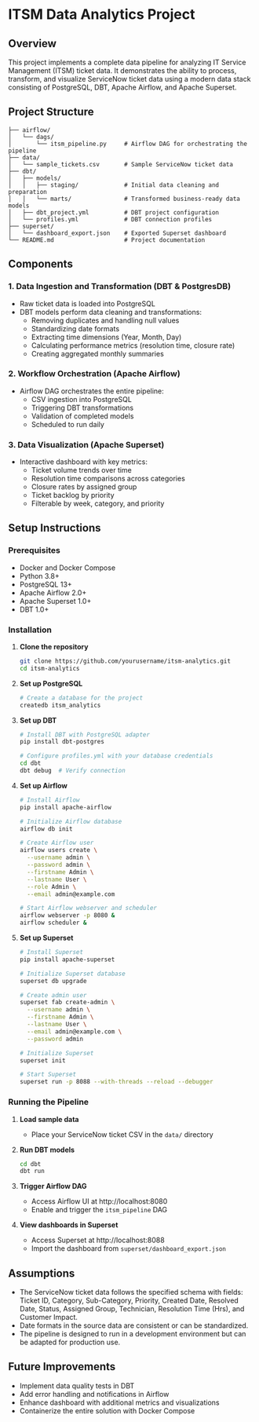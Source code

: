 # ITSM Data Analytics Project

## Overview

This project implements a complete data pipeline for analyzing IT Service Management (ITSM) ticket data. It demonstrates the ability to process, transform, and visualize ServiceNow ticket data using a modern data stack consisting of PostgreSQL, DBT, Apache Airflow, and Apache Superset.

## Project Structure

```
├── airflow/
│   └── dags/
│       └── itsm_pipeline.py     # Airflow DAG for orchestrating the pipeline
├── data/
│   └── sample_tickets.csv       # Sample ServiceNow ticket data
├── dbt/
│   ├── models/
│   │   ├── staging/             # Initial data cleaning and preparation
│   │   └── marts/               # Transformed business-ready data models
│   ├── dbt_project.yml          # DBT project configuration
│   └── profiles.yml             # DBT connection profiles
├── superset/
│   └── dashboard_export.json    # Exported Superset dashboard
└── README.md                    # Project documentation
```

## Components

### 1. Data Ingestion and Transformation (DBT & PostgresDB)

- Raw ticket data is loaded into PostgreSQL
- DBT models perform data cleaning and transformations:
  - Removing duplicates and handling null values
  - Standardizing date formats
  - Extracting time dimensions (Year, Month, Day)
  - Calculating performance metrics (resolution time, closure rate)
  - Creating aggregated monthly summaries

### 2. Workflow Orchestration (Apache Airflow)

- Airflow DAG orchestrates the entire pipeline:
  - CSV ingestion into PostgreSQL
  - Triggering DBT transformations
  - Validation of completed models
  - Scheduled to run daily

### 3. Data Visualization (Apache Superset)

- Interactive dashboard with key metrics:
  - Ticket volume trends over time
  - Resolution time comparisons across categories
  - Closure rates by assigned group
  - Ticket backlog by priority
  - Filterable by week, category, and priority

## Setup Instructions

### Prerequisites

- Docker and Docker Compose
- Python 3.8+
- PostgreSQL 13+
- Apache Airflow 2.0+
- Apache Superset 1.0+
- DBT 1.0+

### Installation

1. **Clone the repository**

   ```bash
   git clone https://github.com/yourusername/itsm-analytics.git
   cd itsm-analytics
   ```

2. **Set up PostgreSQL**

   ```bash
   # Create a database for the project
   createdb itsm_analytics
   ```

3. **Set up DBT**

   ```bash
   # Install DBT with PostgreSQL adapter
   pip install dbt-postgres

   # Configure profiles.yml with your database credentials
   cd dbt
   dbt debug  # Verify connection
   ```

4. **Set up Airflow**

   ```bash
   # Install Airflow
   pip install apache-airflow

   # Initialize Airflow database
   airflow db init

   # Create Airflow user
   airflow users create \
     --username admin \
     --password admin \
     --firstname Admin \
     --lastname User \
     --role Admin \
     --email admin@example.com

   # Start Airflow webserver and scheduler
   airflow webserver -p 8080 &
   airflow scheduler &
   ```

5. **Set up Superset**

   ```bash
   # Install Superset
   pip install apache-superset

   # Initialize Superset database
   superset db upgrade

   # Create admin user
   superset fab create-admin \
     --username admin \
     --firstname Admin \
     --lastname User \
     --email admin@example.com \
     --password admin

   # Initialize Superset
   superset init

   # Start Superset
   superset run -p 8088 --with-threads --reload --debugger
   ```

### Running the Pipeline

1. **Load sample data**

   - Place your ServiceNow ticket CSV in the `data/` directory

2. **Run DBT models**

   ```bash
   cd dbt
   dbt run
   ```

3. **Trigger Airflow DAG**

   - Access Airflow UI at http://localhost:8080
   - Enable and trigger the `itsm_pipeline` DAG

4. **View dashboards in Superset**
   - Access Superset at http://localhost:8088
   - Import the dashboard from `superset/dashboard_export.json`

## Assumptions

- The ServiceNow ticket data follows the specified schema with fields: Ticket ID, Category, Sub-Category, Priority, Created Date, Resolved Date, Status, Assigned Group, Technician, Resolution Time (Hrs), and Customer Impact.
- Date formats in the source data are consistent or can be standardized.
- The pipeline is designed to run in a development environment but can be adapted for production use.

## Future Improvements

- Implement data quality tests in DBT
- Add error handling and notifications in Airflow
- Enhance dashboard with additional metrics and visualizations
- Containerize the entire solution with Docker Compose
#
